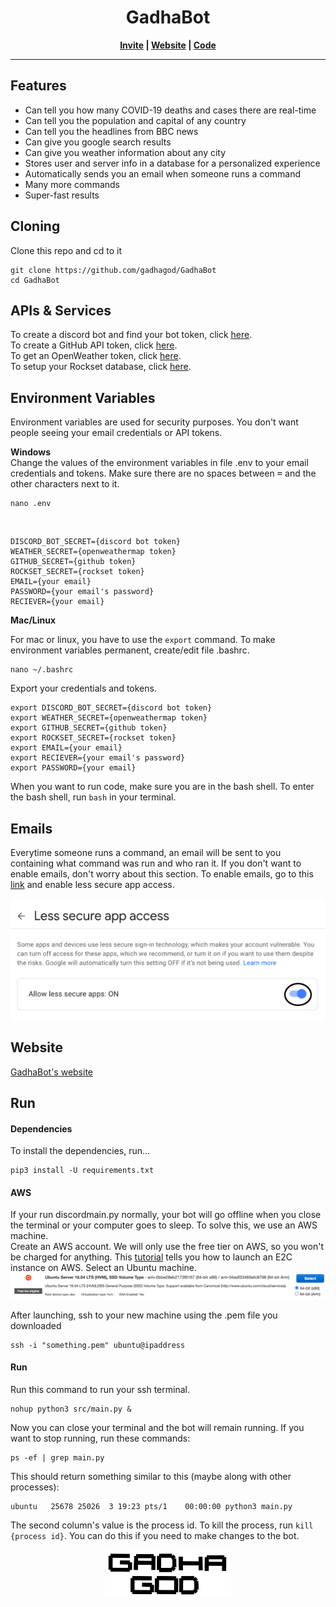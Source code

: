 <h1 align="center">GadhaBot</h1>
<p align="center">
  <b><a href="https://discord.com/oauth2/authorize?client_id=714911868455747629&permissions=0&scope=bot">Invite</a> | 
    <a href="https://gadhagod.github.io/GadhaBot/">Website</a> |
    <a href="https://github.com/gadhagod/GadhaBot">Code</a>
  </b>
</p>

<hr>
<h2>Features</h2>
<ul>
  <li>Can tell you how many COVID-19 deaths and cases there are real-time</li>
  <li>Can tell you the population and capital of any country</li>
  <li>Can tell you the headlines from BBC news</li>
  <li>Can give you google search results</li>
  <li>Can give you weather information about any city</li>
  <li>Stores user and server info in a database for a personalized experience</li>
  <li>Automatically sends you an email when someone runs a command</li>
  <li>Many more commands
  <li>Super-fast results</li>
</ul>

<h2>Cloning</h2>
<p>Clone this repo and cd to it</p>

    git clone https://github.com/gadhagod/GadhaBot
    cd GadhaBot

<h2>APIs & Services</h2>
To create a discord bot and find your bot token, click <a href="DiscordBotCreate.md">here</a>.<br> 
To create a GitHub API token, click <a href="GithubAPI.md">here</a>.
<br>To get an OpenWeather token, click <a href="OpenWeatherAPI.md">here</a>.<br>
To setup your Rockset database, click <a href="Rockset.md">here</a>.

<h2>Environment Variables</h2>
<p>Environment variables are used for security purposes. You don't want people seeing your email credentials or API tokens. </p>
<p><b>Windows</b><br>
Change the values of the environment variables in file .env to your email credentials and tokens. Make sure there are no spaces between <kbd>=</kbd> and the other characters next to it. 
  
    nano .env
 <br>
 
    DISCORD_BOT_SECRET={discord bot token}
    WEATHER_SECRET={openweathermap token}
    GITHUB_SECRET={github token}
	ROCKSET_SECRET={rockset token}
    EMAIL={your email}
    PASSWORD={your email's password}
    RECIEVER={your email}

<p><b>Mac/Linux</b></p>
<p>For mac or linux, you have to use the <code>export</code> command. To make environment variables permanent, create/edit file .bashrc.</p>

    nano ~/.bashrc
<p>Export your credentials and tokens.</p>

    export DISCORD_BOT_SECRET={discord bot token}
    export WEATHER_SECRET={openweathermap token}
    export GITHUB_SECRET={github token}
    export ROCKSET_SECRET={rockset token}
    export EMAIL={your email}
    export RECIEVER={your email's password}
    export PASSWORD={your email}
<p>When you want to run code, make sure you are in the bash shell. To enter the bash shell, run <code>bash</code> in your terminal.</p>

<h2>Emails</h2>
<p>Everytime someone runs a command, an email will be sent to you containing what command was run and who ran it. If you don't want to enable emails, don't worry about this section. To enable emails, go to this <a href="https://myaccount.google.com/u/5/lesssecureapps?gar=1">link</a> and enable less secure app access.</p>
<div align="center">
<img src="images/LessSecureAppAcess.png" style="vertical-align:middle"/>
</div>

<h2>Website</h2>
<a href="https://gadhagod.github.io/GadhaBot/">GadhaBot's website</a><br>

<h2>Run</h2>
<p><h4>Dependencies</h4></p>
To install the dependencies, run...

    pip3 install -U requirements.txt

<h4>AWS</h4>
If your run discordmain.py normally, your bot will go offline when you close the terminal or your computer goes to sleep. To solve this, we use an AWS machine.<br> Create an AWS account. We will only use the free tier on AWS, so you won't be charged for anything. This <a href="https://docs.aws.amazon.com/efs/latest/ug/gs-step-one-create-ec2-resources.html">tutorial</a> tells you how to launch an E2C instance on AWS. Select an Ubuntu machine. <br>
<div align="center">
<img src="images/UbuntuAWS.png" style="vertical-align:middle"/>
</div>
<br>After launching, ssh to your new machine using the .pem file you downloaded

    ssh -i "something.pem" ubuntu@ipaddress
<h4>Run</h4>
Run this command to run your ssh terminal.

    nohup python3 src/main.py &
Now you can close your terminal and the bot will remain running. If you want to stop running, run these commands:

    ps -ef | grep main.py
This should return something similar to this (maybe along with other processes):

    ubuntu   25678 25026  3 19:23 pts/1    00:00:00 python3 main.py
The second column's value is the process id. To kill the process, run <code>kill {process id}</code>. You can do this if you need to make changes to the bot.
<br><p align="center">
  <a href="gadhagod.github.io"><img src="images/logo.png" legnth=40% width=40%></a>
</p>
